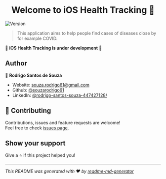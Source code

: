 <h1 align="center">Welcome to iOS Health Tracking 👋</h1>
<p>
  <img alt="Version" src="https://img.shields.io/badge/version-1.0.0 -- Work Progress-blue.svg?cacheSeconds=2592000" />
</p>

> This application aims to help people find cases of diseases close by for example COVID.

🚧 **iOS Health Tracking is under development** 🚧

## Author

👤 **Rodrigo Santos de Souza**

* Website: souza.rodrigo61@gmail.com
* Github: [@souzarodrigo61](https://github.com/souzarodrigo61)
* LinkedIn: [@rodrigo-santos-souza-447427128\/](https://linkedin.com/in/rodrigo-santos-souza-447427128\/)

## 🤝 Contributing

Contributions, issues and feature requests are welcome!<br />Feel free to check [issues page](https://github.com/pos-graduacao-ucb/ios-heath-tracking/issues). 

## Show your support

Give a ⭐️ if this project helped you!

***
_This README was generated with ❤️ by [readme-md-generator](https://github.com/kefranabg/readme-md-generator)_